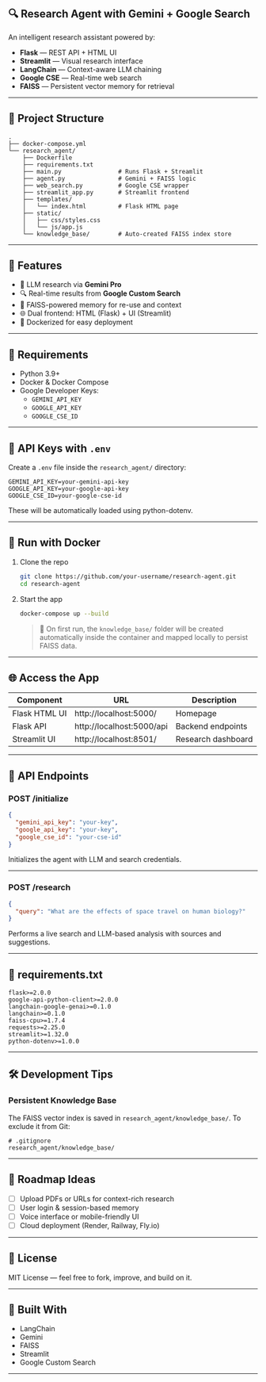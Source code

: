 

## 🔍 Research Agent with Gemini + Google Search

An intelligent research assistant powered by:

- **Flask** — REST API + HTML UI
- **Streamlit** — Visual research interface
- **LangChain** — Context-aware LLM chaining
- **Google CSE** — Real-time web search
- **FAISS** — Persistent vector memory for retrieval

---

## 📁 Project Structure

```
. 
├── docker-compose.yml 
└── research_agent/ 
    ├── Dockerfile 
    ├── requirements.txt 
    ├── main.py                # Runs Flask + Streamlit 
    ├── agent.py               # Gemini + FAISS logic 
    ├── web_search.py          # Google CSE wrapper 
    ├── streamlit_app.py       # Streamlit frontend 
    ├── templates/ 
    │   └── index.html         # Flask HTML page 
    ├── static/ 
    │   ├── css/styles.css 
    │   └── js/app.js 
    └── knowledge_base/        # Auto-created FAISS index store
```

---

## 🚀 Features

- 💬 LLM research via **Gemini Pro**
- 🔍 Real-time results from **Google Custom Search**
- 🧠 FAISS-powered memory for re-use and context
- 🌐 Dual frontend: HTML (Flask) + UI (Streamlit)
- 🧱 Dockerized for easy deployment

---

## 🔧 Requirements

- Python 3.9+
- Docker & Docker Compose
- Google Developer Keys:
  - `GEMINI_API_KEY`
  - `GOOGLE_API_KEY`
  - `GOOGLE_CSE_ID`

---

## 🔐 API Keys with `.env`

Create a `.env` file inside the `research_agent/` directory:

```dotenv
GEMINI_API_KEY=your-gemini-api-key
GOOGLE_API_KEY=your-google-api-key
GOOGLE_CSE_ID=your-google-cse-id
```

These will be automatically loaded using python-dotenv.

---

## 🐳 Run with Docker

1. Clone the repo

   ```bash
   git clone https://github.com/your-username/research-agent.git
   cd research-agent
   ```

2. Start the app

   ```bash
   docker-compose up --build
   ```

   > 🔁 On first run, the `knowledge_base/` folder will be created automatically inside the container and mapped locally to persist FAISS data.

---

## 🌐 Access the App

| Component        | URL                       | Description            |
|------------------|---------------------------|------------------------|
| Flask HTML UI    | http://localhost:5000/    | Homepage               |
| Flask API        | http://localhost:5000/api  | Backend endpoints       |
| Streamlit UI     | http://localhost:8501/    | Research dashboard      |

---

## 📡 API Endpoints

### POST /initialize

```json
{
  "gemini_api_key": "your-key",
  "google_api_key": "your-key",
  "google_cse_id": "your-cse-id"
}
```

Initializes the agent with LLM and search credentials.

---

### POST /research

```json
{
  "query": "What are the effects of space travel on human biology?"
}
```

Performs a live search and LLM-based analysis with sources and suggestions.

---

## 📜 requirements.txt

```
flask>=2.0.0
google-api-python-client>=2.0.0
langchain-google-genai>=0.1.0
langchain>=0.1.0
faiss-cpu>=1.7.4
requests>=2.25.0
streamlit>=1.32.0
python-dotenv>=1.0.0
```

---

## 🛠️ Development Tips

### Persistent Knowledge Base

The FAISS vector index is saved in `research_agent/knowledge_base/`. To exclude it from Git:

```gitignore
# .gitignore
research_agent/knowledge_base/
```

---

## 🧠 Roadmap Ideas

- [ ] Upload PDFs or URLs for context-rich research
- [ ] User login & session-based memory
- [ ] Voice interface or mobile-friendly UI
- [ ] Cloud deployment (Render, Railway, Fly.io)

---

## 📜 License

MIT License — feel free to fork, improve, and build on it.

---

## 🙌 Built With

- LangChain
- Gemini
- FAISS
- Streamlit
- Google Custom Search

---

